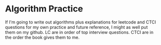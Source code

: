 # Algorithm Practice
If I'm going to write out algorithms plus explanations for leetcode and CTCI questions for my own practice and future reference, I might as well put them on my github. 
LC are in order of top interview questions. 
CTCI are in the order the book gives them to me. 
